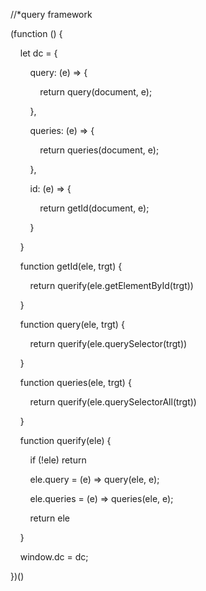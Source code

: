 //*query framework

(function () {

    let dc = {

        query: (e) => {

            return query(document, e);

        },

        queries: (e) => {

            return queries(document, e);

        },

        id: (e) => {

            return getId(document, e);

        }

    }

    function getId(ele, trgt) {

        return querify(ele.getElementById(trgt))

    }

    function query(ele, trgt) {

        return querify(ele.querySelector(trgt))

    }

    function queries(ele, trgt) {

        return querify(ele.querySelectorAll(trgt))

    }

  

    function querify(ele) {

        if (!ele) return

        ele.query = (e) => query(ele, e);

        ele.queries = (e) => queries(ele, e);

        return ele

    }

    window.dc = dc;

})()